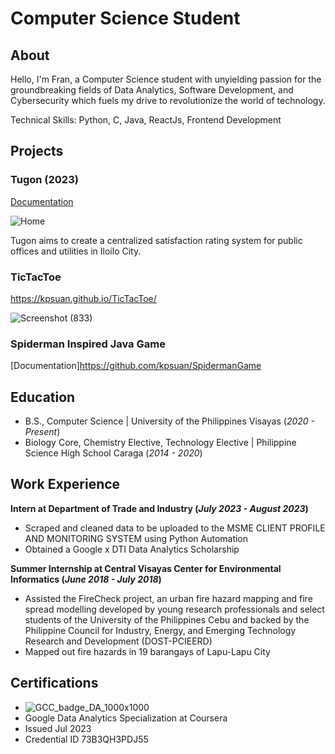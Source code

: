 # Computer Science Student
## About
Hello, I'm Fran, a Computer Science student with unyielding passion for the groundbreaking fields of Data Analytics, Software Development, and Cybersecurity which fuels my drive to revolutionize the world of technology.

Technical Skills: Python, C, Java, ReactJs, Frontend Development 

## Projects
### Tugon﻿ (2023)
[Documentation](https://www.mdpi.com/1424-8220/22/8/3048)

![Home](https://github.com/kpsuan/KismetSuan/assets/70733314/e67a9065-9fe3-4e77-aa3e-e350eaee62ee)

Tugon aims to create a centralized satisfaction rating system for public offices and utilities in Iloilo City.

### TicTacToe
https://kpsuan.github.io/TicTacToe/

![Screenshot (833)](https://github.com/kpsuan/KismetSuan/assets/70733314/8bf628cb-6dcd-4feb-ac40-2727aabd4522)

### Spiderman Inspired Java Game
[Documentation]https://github.com/kpsuan/SpidermanGame

## Education 		        		
- B.S., Computer Science | University of the Philippines Visayas (_2020 - Present_)
- Biology Core, Chemistry Elective, Technology Elective | Philippine Science High School Caraga (_2014 - 2020_)

## Work Experience
**Intern at Department of Trade and Industry (_July 2023 - August 2023_)**
- Scraped and cleaned data to be uploaded to the MSME CLIENT PROFILE AND MONITORING SYSTEM using Python Automation 
- Obtained a Google x DTI Data Analytics Scholarship 

**Summer Internship at Central Visayas Center for Environmental Informatics (_June 2018 - July 2018_)**
- Assisted the FireCheck project, an urban fire hazard mapping and fire spread modelling developed by young research professionals and select students of the University of the Philippines Cebu and backed by the Philippine Council for Industry, Energy, and Emerging Technology Research and Development (DOST-PCIEERD)
- Mapped out fire hazards in 19 barangays of Lapu-Lapu City

## Certifications 
- ![GCC_badge_DA_1000x1000](https://github.com/kpsuan/KismetSuan/assets/70733314/ce75d727-cf6b-429d-a6b8-6a072f7383cd)
- Google Data Analytics Specialization at Coursera
- Issued Jul 2023
- Credential ID 73B3QH3PDJ55
